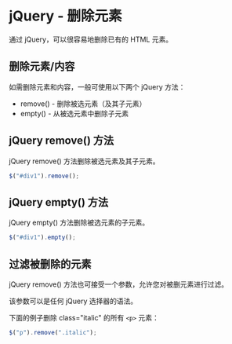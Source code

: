 # jQuery - 删除元素

通过 jQuery，可以很容易地删除已有的 HTML 元素。

## 删除元素/内容

如需删除元素和内容，一般可使用以下两个 jQuery 方法：

- remove() - 删除被选元素（及其子元素）
- empty() - 从被选元素中删除子元素

## jQuery remove() 方法

jQuery remove() 方法删除被选元素及其子元素。

<!--sec data-title="实例" data-filename="jquery_dom_remove" ces-->
```javascript
$("#div1").remove();
```
<!--endsec-->

## jQuery empty() 方法

jQuery empty() 方法删除被选元素的子元素。

<!--sec data-title="实例" data-filename="jquery_dom_empty" ces-->
```javascript
$("#div1").empty();
```
<!--endsec-->

## 过滤被删除的元素

jQuery remove() 方法也可接受一个参数，允许您对被删元素进行过滤。

该参数可以是任何 jQuery 选择器的语法。

下面的例子删除 class="italic" 的所有 `<p>` 元素：

<!--sec data-title="实例" data-filename="jquery_dom_remove2" ces-->
```javascript
$("p").remove(".italic");
```
<!--endsec-->